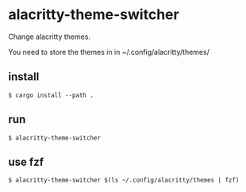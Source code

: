 # alacritty-theme-switcher
Change alacritty themes.

You need to store the themes in in ~/.config/alacritty/themes/

## install
```console
$ cargo install --path .
```

## run
```console
$ alacritty-theme-switcher
```

## use fzf
```
$ alacritty-theme-switcher $(ls ~/.config/alacritty/themes | fzf)
```
